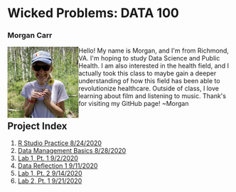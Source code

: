 # Wicked Problems: DATA 100
### Morgan Carr
<img align= "left" src="introdataaa.jpg" width="160" height="160" /> 
Hello! My name is Morgan, and I'm from Richmond, VA. I'm hoping to study Data Science and Public Health. I am also interested in the health field, and I actually took this class to maybe gain a deeper understanding of how this field has been able to revolutionize healthcare. Outside of class, I love learning about film and listening to music. Thank's for visiting my GitHub page! 
~Morgan

## Project Index
1. [R Studio Practice 8/24/2020](runningboy.md)
2. [Data Management Basics 8/28/2020](liberia.md)
3. [Lab 1, Pt. 1 9/2/2020](lab1pt1.md)
4. [Data Reflection 1 9/11/2020](reflection1.md)
5. [Lab 1, Pt. 2 9/14/2020](lab1pt2.md)
6. [Lab 2, Pt. 1 9/21/2020](lab2pt1.md)
